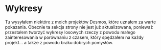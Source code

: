 # Wykresy

Tu wysyłałem niektóre z moich projektów Desmos, które uznałem za warte pokazania. Obecnie ta sekcja strony nie jest już aktualizowana, ponieważ przestałem tworzyć wykresy losowych rzeczy z powodu małego zainteresowania w porównaniu z czasem, który spędzałem na każdy projekt... a także z powodu braku dobrych pomysłów.